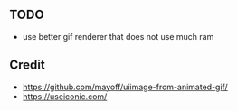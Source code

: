 


## TODO
* use better gif renderer that does not use much ram

## Credit
* https://github.com/mayoff/uiimage-from-animated-gif/
* https://useiconic.com/